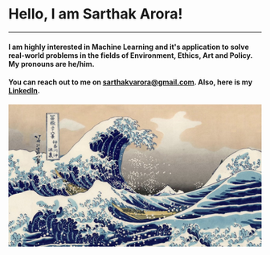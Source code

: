# Hello, I am Sarthak Arora!

---

#### I am highly interested in Machine Learning and it's application to solve real-world problems in the fields of Environment, Ethics, Art and Policy. My pronouns are he/him.

#### You can reach out to me on <sarthakvarora@gmail.com>. Also, here is my [LinkedIn](https://www.linkedin.com/in/sarthak-arora-7034b8109/).
 

![Art](/the-great-wave-off-kanagawa.jpeg "The Great Wave Off Kanagawa")
